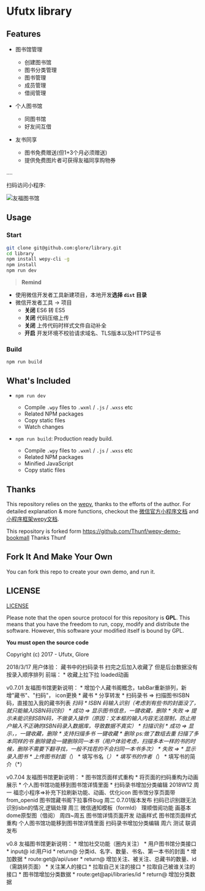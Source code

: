 # Ufutx library

## Features

* 图书馆管理
  - 创建图书馆
  - 图书分类管理
  - 图书管理
  - 成员管理
  - 借阅管理

* 个人图书馆
  - 同图书馆
  - 好友间互借

* 友书同享
  - 图书免费赠送(但1+3个月必须赠送)
  - 提供免费图片者可获得友福同享购物券

....

扫码访问小程序:

![友福图书馆](https://library.ufutx.com/imgs/mp_library.jpg)


## Usage

### Start

``` bash
git clone git@github.com:glore/library.git
cd library
npm install wepy-cli -g
npm install
npm run dev
```

> **Remind**

- 使用微信开发者工具新建项目，本地开发**选择 `dist` 目录**
- 微信开发者工具 -> 项目
  - **关闭** ES6 转 ES5
  - **关闭** 代码压缩上传
  - **关闭** 上传代码时样式文件自动补全
  - **开启** 开发环境不校验请求域名、TLS版本以及HTTPS证书


### Build
```
npm run build
```


## What's Included

- `npm run dev`
  - Compile `.wpy` files to `.wxml` / `.js` / `.wxss` etc
  - Related NPM packages
  - Copy static files
  - Watch changes

- `npm run build`: Production ready build.
  - Compile `.wpy` files to `.wxml` / `.js` / `.wxss` etc
  - Related NPM packages
  - Minified JavaScript
  - Copy static files



## Thanks

This repository relies on the [wepy](https://github.com/wepyjs/wepy), thanks to the efforts of the author.
For detailed explanation & more functions, checkout the [微信官方小程序文档](https://mp.weixin.qq.com/debug/wxadoc/dev/api/) and [小程序框架wepy文档](https://wepyjs.github.io/wepy/).

This repository is forked form https://github.com/Thunf/wepy-demo-bookmall Thanks Thunf


## Fork It And Make Your Own

You can fork this repo to create your own demo, and run it.



## LICENSE

[LICENSE](https://github.com/Thunf/wepy-demo-bookmall/blob/master/LICENSE)

Please note that the open source protocol for this repository is **GPL**. This means that you have the freedom to run, copy, modify and distribute the software. However, this software your modified itself is bound by GPL.

**You must open the source code**

Copyright (c) 2017 - Ufutx, Glore



2018/3/17
  用户体验： 藏书中的扫码录书 扫完之后加入收藏了 但是后台数据没有按录入顺序排列
  前端：
    * 收藏上拉下拉 loaded动画



v0.7.01 友福图书馆更新说明：
    * 增加个人藏书阁概念，tabBar重新排列，新增"藏书"、"扫码"， icon更换
    * 藏书
      * 分享转发
      * 扫码录书 => 扫描图书ISBN码，直接加入我的藏书列表
    *扫码
      * ISBN 码输入识别（考虑到有些书的封面没了，就只能输入ISBN码识别）
        * 成功 => 显示图书信息，一键收藏，删除
        * 失败 => 提示未能识别ISBN码，不做录入操作（原因：文本框的输入内容无法限制，防止用户输入不正确的ISBN码录入数据库，导致数据不真实）
      * 扫描识别
        * 成功 => 显示，，一键收藏，删除
          * 支持扫描多书 一键收藏
          * 删除 ps:做了数组去重 扫描了多本同样的书 删除键会一键删除同一本书（用户体验考虑，扫描多本一样的书的时候，删除不需要下翻寻找，一般不找茬的不会扫同一本书多次）
        * 失败 =>
          * 显示录入图书
            * 上传图书封面（*）
            * 填写书名（*）
            * 填写书的作者（*）
            * 填写书的简介（*）



v0.7.04 友福图书馆更新说明：
    * 图书馆页面样式重构
    * 将页面的扫码重构为动画展示
    * 个人图书馆功能移到图书馆详情里面
    * 扫码录书增加分类编辑
2018W12
周一 	福恋小程序=>补充下拉刷新功能、动画、优化icon
      图书馆分享页面带from_openid
      图书馆藏书阁下拉事件bug
周二  	0.7.01版本发布
      扫码已识别跟无法识别isbn的情况,逻辑处理
周三  	微信通知模板（formId）
	    理顺借阅功能
	    画基本dome原型图（借阅）
周四~周五	图书馆详情页面开发	动画样式
          图书馆页面样式重构
          个人图书馆功能移到图书馆详情里面
          扫码录书增加分类编辑
周六	  测试 联调 发布


v0.8 友福图书馆更新说明：
     * 增加社交功能（圈内关注）
          * 用户图书馆分类接口
            * input@ id:用户id
            * return@ 分类id、名字、数量、书名、第一本书的封面
          * 增加数据
            * route:get@/api/user
            * return@ 增加关注、被关注、总藏书的数量、id（需跳转页面）
          * 关注某人的接口
          * 拉取自己关注的接口
          * 拉取自己被谁关注的接口
          * 图书馆增加分类数据
             * route:get@api/libraries/id
             * return@ 增加分类数据

